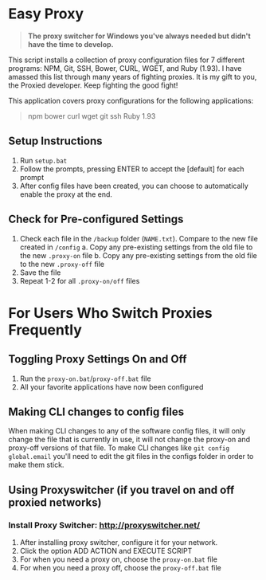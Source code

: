# Easy Proxy
> **The proxy switcher for Windows you've always needed but didn't have the time to develop.**

This script installs a collection of proxy configuration files for 7 different programs: NPM, Git, SSH, Bower, CURL, WGET, and Ruby (1.93). I have amassed this list through many years of fighting proxies. It is my gift to you, the Proxied developer. Keep fighting the good fight!

This application covers proxy configurations for the following applications:

> npm
> bower
> curl
> wget
> git
> ssh
> Ruby 1.93

## Setup Instructions

1. Run `setup.bat`
2. Follow the prompts, pressing ENTER to accept the [default] for each prompt
3. After config files have been created, you can choose to automatically enable the proxy at the end.

## Check for Pre-configured Settings

1. Check each file in the `/backup` folder (`NAME.txt`). Compare to the new file created in `/config`
  a. Copy any pre-existing settings from the old file to the new `.proxy-on` file
  b. Copy any pre-existing settings from the old file to the new `.proxy-off` file
2. Save the file
3. Repeat 1-2 for all `.proxy-on/off` files

# For Users Who Switch Proxies Frequently

## Toggling Proxy Settings On and Off

1. Run the `proxy-on.bat`/`proxy-off.bat` file
2. All your favorite applications have now been configured

## Making CLI changes to config files

When making CLI changes to any of the software config files, it will only change the file that is currently in use, it will not change the proxy-on and proxy-off versions of that file. To make CLI changes like `git config global.email` you'll need to edit the git files in the configs folder in order to make them stick.


## Using Proxyswitcher (if you travel on and off proxied networks)

### Install Proxy Switcher: http://proxyswitcher.net/

1. After installing proxy switcher, configure it for your network.
2. Click the option ADD ACTION and EXECUTE SCRIPT
3. For when you need a proxy on, choose the `proxy-on.bat` file
4. For when you need a proxy off, choose the `proxy-off.bat` file
